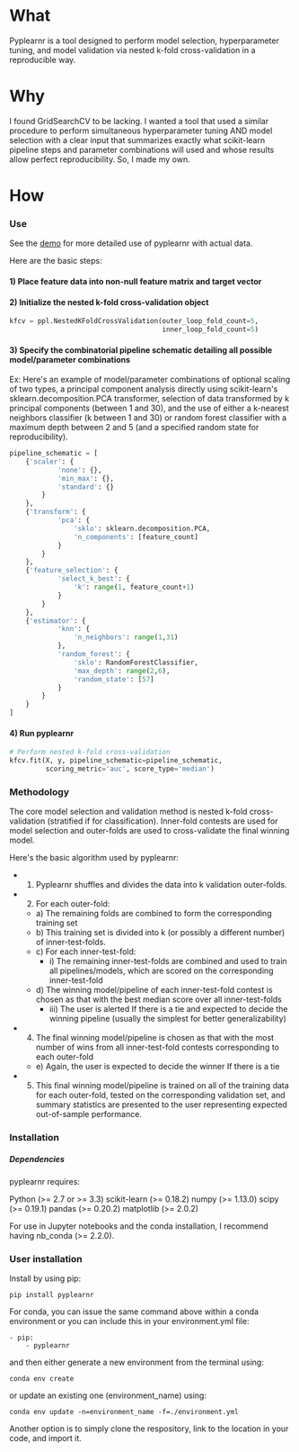 # What
Pyplearnr is a tool designed to perform model selection, hyperparameter tuning, and model validation via nested k-fold cross-validation in a reproducible way.

# Why
I found GridSearchCV to be lacking. I wanted a tool that used a similar procedure to perform simultaneous hyperparameter tuning AND model selection with a clear input that summarizes exactly what scikit-learn pipeline steps and parameter combinations will used and whose results allow perfect reproducibility. So, I made my own.

# How
### Use
See the [demo](https://nbviewer.jupyter.org/github/JaggedParadigm/pyplearnr/blob/master/pyplearnr_demo.ipynb) for more detailed use of pyplearnr with actual data.

Here are the basic steps:
#### 1) Place feature data into non-null feature matrix and target vector
#### 2) Initialize the nested k-fold cross-validation object
```python
kfcv = ppl.NestedKFoldCrossValidation(outer_loop_fold_count=5, 
                                      inner_loop_fold_count=5)
```
#### 3) Specify the combinatorial pipeline schematic detailing all possible model/parameter combinations 

Ex: Here's an example of model/parameter combinations of optional scaling of two types, a principal component analysis directly using scikit-learn's sklearn.decomposition.PCA transformer, selection of data transformed by k principal components (between 1 and 30), and the use of either a k-nearest neighbors classifier (k between 1 and 30) or random forest classifier with a maximum depth between 2 and 5 (and a specified random state for reproducibility).

```python
pipeline_schematic = [
    {'scaler': {
            'none': {},
            'min_max': {},
            'standard': {}
        }
    },
    {'transform': {
            'pca': {
                'sklo': sklearn.decomposition.PCA,
                'n_components': [feature_count]
            }
        }         
    },
    {'feature_selection': {
            'select_k_best': {
                'k': range(1, feature_count+1)
            }
        }
    },
    {'estimator': {
            'knn': {
                'n_neighbors': range(1,31)
            },
            'random_forest': {
                'sklo': RandomForestClassifier,
                'max_depth': range(2,6),
                'random_state': [57]
			}
        }
    }
]
```

#### 4) Run pyplearnr
```python
# Perform nested k-fold cross-validation
kfcv.fit(X, y, pipeline_schematic=pipeline_schematic, 
         scoring_metric='auc', score_type='median')
```
### Methodology
The core model selection and validation method is nested k-fold cross-validation (stratified if for classification). Inner-fold contests are used for model selection and outer-folds are used to cross-validate the final winning model. 

Here's the basic algorithm used by pyplearnr:

- 1) Pyplearnr shuffles and divides the data into k validation outer-folds. 
- 2) For each outer-fold:
	- a) The remaining folds are combined to form the corresponding training set
	- b)  This training set is divided into k (or possibly a different number) of inner-test-folds.
	- c) For each inner-test-fold:
	  - i) The remaining inner-test-folds are combined and used to train all pipelines/models, which are scored on the corresponding inner-test-fold
  - d) The winning model/pipeline of each inner-test-fold contest is chosen as that with the best median score over all inner-test-folds
	  - iii) The user is alerted If there is a tie and expected to decide the winning pipeline (usually the simplest for better generalizability)
- 4) The final winning model/pipeline is chosen as that with the most number of wins from all inner-test-fold contests corresponding to each outer-fold 
	- e) Again, the user is expected to decide the winner If there is a tie
- 5) This final winning model/pipeline is trained on all of the training data for each outer-fold, tested on the corresponding validation set, and summary statistics are presented to the user representing expected out-of-sample performance.


### Installation
##### Dependencies

pyplearnr requires:

Python (>= 2.7 or >= 3.3)
scikit-learn (>= 0.18.2)
numpy (>= 1.13.0)
scipy (>= 0.19.1)
pandas (>= 0.20.2)
matplotlib (>= 2.0.2)

For use in Jupyter notebooks and the conda installation, I recommend having nb_conda (>= 2.2.0).

### User installation
Install by using pip:

```
pip install pyplearnr
```

For conda, you can issue the same command above within a conda environment or you can include this in your environment.yml file:

```
- pip:
    - pyplearnr
```

and then either generate a new environment from the terminal using:

```
conda env create
```

or update an existing one (environment_name) using:

```
conda env update -n=environment_name -f=./environment.yml
```

Another option is to simply clone the respository, link to the location in your code, and import it. 


